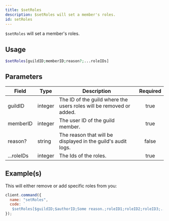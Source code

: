 ```yaml
---
title: $setRoles
description: $setRoles will set a member's roles.
id: setRoles
---
```


`$setRoles` will set a member's roles.

## Usage

```php
$setRoles[guildID;memberID;reason?;...roleIDs]
```

## Parameters

| Field      | Type    | Description                                                         | Required |
| ---------- | ------- | ------------------------------------------------------------------- | :------: |
| guildID    | integer | The ID of the guild where the users roles will be removed or added. |   true   |
| memberID   | integer | The user ID of the guild member.                                    |   true   |
| reason?    | string  | The reason that will be displayed in the guild's audit logs.        |  false   |
| ...roleIDs | integer | The Ids of the roles.                                               |   true   |

## Example(s)

This will either remove or add specific roles from you:

```javascript
client.command({
  name: "setRoles",
  code: `
   $setRoles[$guildID;$authorID;Some reason.;roleID1;roleID2;roleID3;....]`,
});
```
